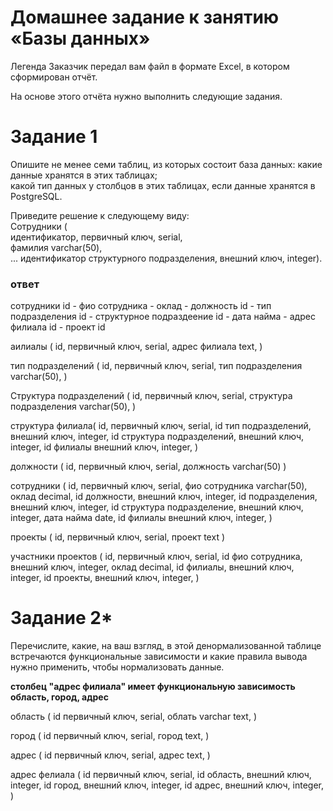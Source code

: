 # Домашнее задание к занятию «Базы данных»

Легенда
Заказчик передал вам файл в формате Excel, в котором сформирован отчёт.

На основе этого отчёта нужно выполнить следующие задания.

# Задание 1
Опишите не менее семи таблиц, из которых состоит база данных:
какие данные хранятся в этих таблицах;  
какой тип данных у столбцов в этих таблицах, если данные хранятся в PostgreSQL.  

Приведите решение к следующему виду:  
Сотрудники (  
идентификатор, первичный ключ, serial,  
фамилия varchar(50),  
...
идентификатор структурного подразделения, внешний ключ, integer).  

### ответ

сотрудники id - фио сотрудника - оклад - должность id - тип подразделения id - структурное подраздеение id - дата найма - адрес филиала id - проект id

aилиалы (
id, первичный ключ, serial,
адрес филиала text,
)

тип подразделений (
id, первичный ключ, serial,
тип подразделения varchar(50),
)

Структура подразделений (
id, первичный ключ, serial,
структура подразделения varchar(50),
)

структура филиала(
id, первичный ключ, serial,
id тип подразделений, внешний ключ, integer,
id структура подразделений, внешний ключ, integer,
id филиалы внешний ключ, integer,
)

должности (
id, первичный ключ, serial,
должность varchar(50)
)

сотрудники (
id, первичный ключ, serial,
фио сотрудника varchar(50),
оклад decimal,
id должности, внешний ключ, integer,
id подразделения, внешний ключ, integer, 
id структура подразделение, внешний ключ, integer,
дата найма date,
id филиалы внешний ключ, integer,
)

проекты (
id, первичный ключ, serial,
проект text
)

участники проектов (
id, первичный ключ, serial,
id фио сотрудника, внешний ключ, integer,
оклад decimal,
id филиалы, внешний ключ, integer,
id проекты, внешний ключ, integer,
)

# Задание 2*
Перечислите, какие, на ваш взгляд, в этой денормализованной таблице встречаются функциональные зависимости и какие правила вывода нужно применить, чтобы нормализовать данные.

**столбец "адрес филиала" имеет функциональную зависимость область, город, адрес**

область (
id первичный ключ, serial,
облать varchar text,
)

город (
id первичный ключ, serial,
город text,
)

адрес (
id первичный ключ, serial,
адрес text,
)

адрес фелиала (
id первичный ключ, serial,
id область, внешний ключ, integer,
id город, внешний ключ, integer,
id адрес, внешний ключ, integer,
)

